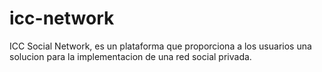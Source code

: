 # icc-network
ICC Social Network, es un plataforma que proporciona a los usuarios una solucion para la implementacion de una red social privada.
